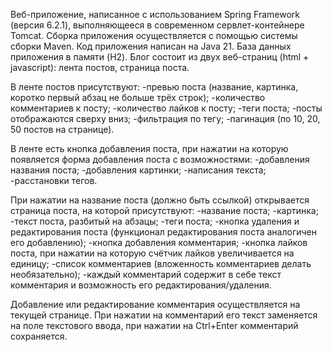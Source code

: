 Веб-приложение, написанное с использованием Spring Framework (версия 6.2.1), выполняющееся в современном сервлет-контейнере Tomcat.
Сборка приложения осуществляется с помощью системы сборки Maven.
Код приложения написан на Java 21.
База данных приложения в памяти (H2).
Блог состоит из двух веб-страниц (html + javascript): лента постов, страница поста.

В ленте постов присутствуют:
-превью поста (название, картинка, коротко первый абзац не больше трёх строк);
-количество комментариев к посту;
-количество лайков к посту;
-теги поста;
-посты отображаются сверху вниз;
-фильтрация по тегу;
-пагинация (по 10, 20, 50 постов на странице).

В ленте есть кнопка добавления поста, при нажатии на которую появляется форма добавления поста с возможностями:
-добавления названия поста;
-добавления картинки;
-написания текста;
-расстановки тегов.

При нажатии на название поста (должно быть ссылкой) открывается страница поста, на которой присутствуют:
-название поста;
-картинка;
-текст поста, разбитый на абзацы;
-теги поста;
-кнопка удаления и редактирования поста (функционал редактирования поста аналогичен его добавлению);
-кнопка добавления комментария;
-кнопка лайков поста, при нажатии на которую счётчик лайков увеличивается на единицу;
-список комментариев (вложенность комментариев делать необязательно);
-каждый комментарий содержит в себе текст комментария и возможность его редактирования/удаления.

Добавление или редактирование комментария осуществляется на текущей странице. При нажатии на комментарий его текст заменяется на поле текстового ввода, при нажатии на Ctrl+Enter комментарий сохраняется.